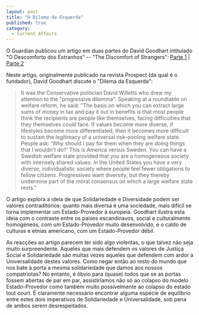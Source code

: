 ```yaml
---
layout: post
title: "O Dilema da Esquerda"
published: true
category:
  - Current Affairs
---
```


O Guardian publicou um artigo em duas partes do David Goodhart
intitulado "O Descomforto dos Estranhos" -- "The Discomfort of
Strangers": [Parte 1] | [Parte 2]

Neste artigo, originalmente publicado na revista Prospect (da qual é o
fundador), David Goodhart discute o "Dilema da Esquerda":

> It was the Conservative politician David Willetts who drew my
> attention to the "progressive dilemma". Speaking at a roundtable on
> welfare reform, he said: "The basis on which you can extract large
> sums of money in tax and pay it out in benefits is that most people
> think the recipients are people like themselves, facing difficulties
> that they themselves could face. If values become more diverse, if
> lifestyles become more differentiated, then it becomes more difficult
> to sustain the legitimacy of a universal risk-pooling welfare state.
> People ask: 'Why should I pay for them when they are doing things that
> I wouldn't do?' This is America versus Sweden. You can have a Swedish
> welfare state provided that you are a homogeneous society with
> intensely shared values. In the United States you have a very diverse,
> individualistic society where people feel fewer obligations to fellow
> citizens. Progressives want diversity, but they thereby undermine part
> of the moral consensus on which a large welfare state rests."

O artigo explora a ideia de que Solidariedade e Diversidade podem ser
valores contraditórios: quanto mais diversa é uma sociedade, mais
difícil se torna implementar um Estado-Provedor à europeia. Goodhart
ilustra esta ideia com o contraste entre os países escandinavos, social
e culturalmente homogéneos, com um Estado-Provedor muito desenvolvido, e
o caldo de culturas e etnias americano, com um Estado-Provedor débil.

As reacções ao artigo parecem ter sido algo violentas, o que talvez não
seja muito surpreendente. Aqueles que mais defendem os valores de
Justiça Social e Solidariedade são muitas vezes aqueles que defendem com
ardor a Universalidade destes valores. Como negar então ao resto do
mundo que nos bate à porta a mesma solidariedade que damos aos nossos
compatriotas? No entanto, é óbvio para (quase) todos que se as portas
fossem abertas de par em par, assistiríamos não só ao colapso do modelo
Estado-Provedor como também muito possivelmente ao colapso do estado
tout court. É claramente necessário encontrar alguma espécie de
equilíbrio entre estes dois imperativos de Solidariedade e
Universalidade, sob pena de ambos serem desrespeitados.

  [Parte 1]: http://politics.guardian.co.uk/comment/story/0,9115,1154687,00.html
  [Parte 2]: http://www.guardian.co.uk/comment/story/0,3604,1154693,00.html
